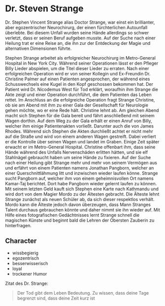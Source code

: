 # Dr. Steven Strange

Dr. Stephen Vincent Strange alias Doctor Strange, war einst ein brillianter, aber egozentrischer Neurochirurg, der einen fürchterlichen Autounfall überlebte. Bei diesem Unfall wurden seine Hände allerdings so schwer verletzt, dass er seinen Beruf aufgeben musste. Auf der Suche nach einer Heilung trat er eine Reise an, die ihn zur der Entdeckung der Magie und alternativen Dimensionen führte.

Stephen Strange arbeitet als erfolgreicher Neurochirurg im Metro-General Hospital in New York City. Während seiner Operationen lässt er den Pfleger Billy Lieder abspielen, um die Titel dieser Lieder zu erraten.
Nach einer erfolgreichen Operation wird er von seiner Kollegin und Ex-Freundin Dr. Christine Palmer auf einen Patienten angesprochen, der während eines Schusswechsels eine Kugel in den Kopf geschossen bekommen hat. Der Patient wird Dr. Nicodemus West für Tod erklärt, woraufhin ihm Strange die Akte zeigt und einer Operation durchführt, die dem Patienten das Leben rettet. Im Anschluss an die erfolgreiche Operation fragt Strange Christine, ob sie am Abend mit ihm zu einer Gala der Gesellschaft für Neurologie gehen möchte, wo er eine Rede hält. Christine lehnt ab.
Am gleichen Abend macht sich Stephen für die Gala bereit und fährt anschließend mit seinem Wagen dorthin. Auf dem Weg zu der Gala erhält er einen Anruf von Billy, welcher ihm einige Patientenakten vorließt. Darunter auch die von James Rhodes. Während sich Stephen die Akten durchließt achtet er nicht mehr auf die Straße und wird von einem anderen Wagen gestreift. Dabei verliert er die Kontrolle über seinen Wagen und landet im Graben.
Einige Zeit später erwacht er im Metro-General Hospital. Christine offenbart ihm, dass seine Hände während des Unfalls Nervenschäden erlitten hätten, und sie elf Stahlnägel gebraucht haben um seine Hände zu fixieren.
Auf der Suche nach einer Heilung gibt Strange mehr und mehr von seinem Vermögen aus und erfährt von einem Patienten namens Jonathan Pangborn, welcher an einer Querschnittlähmung litt und inzwischen wieder laufen könne. Strange sucht Pangborn auf, welcher ihm von einem geheimnisvollen Ort namens Kamar-Taj berichtet. Dort habe Pangborn wieder gelernt laufen zu können.
Mit seinem letzten Geld kauft sich Stephen eine Karte nach Kathmandu und wird dort von dem Magier Mordo zu der Ältesten gebracht. Die Älteste lehnt Strange zunächst als neuen Schüler ab, da sich dieser respektlos verhält. Mordo kann die Älteste jedoch davon überzeugen, dass Mann Stranges Talent durchaus gebrauchen könnte und daher nimmt sie ihn wieder auf. 
Mit Hilfe eines fotografischen Gedächtnisses lernt Strange schnell die magischen Künste und beginnt bald die Lehren der Obersten Zauberin zu hinterfragen.

## Character

* wissbegierig
* egozentrisch
* besserwisserisch
* loyal
* trockener Humor

Zitat des Dr. Strange:
> Der Tod gibt dem Leben Bedeutung.
> Zu wissen, dass deine Tage begrenzt sind, dass deine Zeit kurz ist
